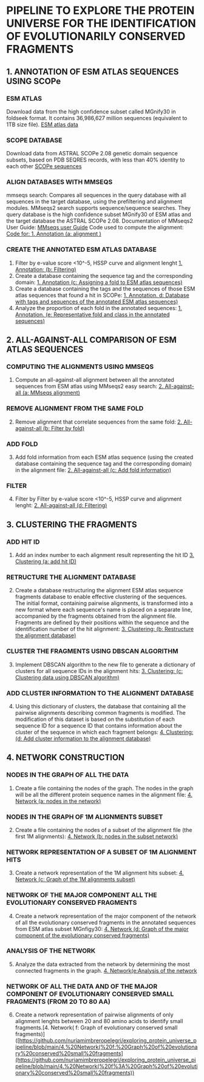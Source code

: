 # PIPELINE TO EXPLORE THE PROTEIN UNIVERSE FOR THE IDENTIFICATION OF EVOLUTIONARILY CONSERVED FRAGMENTS
## 1. ANNOTATION OF ESM ATLAS SEQUENCES USING SCOPe
### ESM ATLAS
Download data from the high confidence subset called MGnify30 in foldseek format. It contains 36,986,627 million sequences (equivalent to 1TB size file).
[ESM atlas data](https://github.com/facebookresearch/esm/blob/main/scripts/atlas/v0/highquality_clust30/foldseekdb.txt) 
 ### SCOPE DATABASE
 Download data from ASTRAL SCOPe 2.08 genetic domain sequence subsets, based on PDB SEQRES records, with less than 40% identity to each other
 [SCOPe sequences](https://scop.berkeley.edu/downloads/scopeseq-2.05/astral-scopedom-seqres-gd-sel-gs-bib-40-2.05.fa)
 ### ALIGN DATABASES WITH MMSEQS 
 mmseqs search: Compares all sequences in the query database with all sequences in the
target database, using the prefiltering and alignment modules. MMseqs2 search supports
sequence/sequence searches. They query database is the high confidence subset MGnify30 of ESM atlas and the target database the ASTRAL SCOPe 2.08.
Documentation of MMseqs2 User Guide: [MMseqs user Guide](https://mmseqs.com/latest/userguide.pdf) 
Code used to compute the alignment: [Code for: 1. Annotation (a: alignment )](https://github.com/nuriamimbreropelegri/TFM/blob/main/1.%20Annotation%20(a%3A%20alignment))
### CREATE THE ANNOTATED ESM ATLAS DATABASE
1. Filter by e-value score <10^-5, HSSP curve and alignment lenght [1. Annotation: (b: Filtering)](https://github.com/nuriamimbreropelegri/TFM/blob/main/1.%20Annotation%20(b%3A%20filtering))
2. Create a database containing the sequence tag and the corresponding domain: [1. Annotation (c: Assigning a fold to ESM atlas sequences)]((https://github.com/nuriamimbreropelegri/TFM/blob/main/1.%20Annotation%20(c%3A%20assigning%20a%20fold%20to%20ESM%20atlas%20sequences)))
3. Create a database containing the tags and the sequences of those ESM atlas sequences that found a hit in SCOPe: [1. Annotation. d: Database with tags and sequences of the annotated ESM atlas sequences)](https://github.com/nuriamimbreropelegri/TFM/blob/main/1.%20Annotation%20(d%3A%20database%20of%20annotated%20sequences))
4. Analyze the proportion of each fold in the annotated sequences: [1. Annotation. (e: Representative fold and class in the annotated sequences)](https://github.com/nuriamimbreropelegri/exploring_protein_universe_pipeline/blob/main/1.%20Annotation.%20(e:%20Representative%20fold%20and%20class%20in%20the%20annot%20sequences))
## 2. ALL-AGAINST-ALL COMPARISON OF ESM ATLAS SEQUENCES
### COMPUTING THE ALIGNMENTS USING MMSEQS 
1. Compute an all-against-all alignment between all the annotated sequences from ESM atlas using MMseqs2 easy search: [2. All-against-all (a: MMseqs alignment)](https://github.com/nuriamimbreropelegri/TFM/blob/main/2.%20All-against-all%20(a%3A%20MMseqs%20alignment))
### REMOVE ALIGNMENT FROM THE SAME FOLD
2. Remove alignment that correlate sequences from the same fold: [2. All-against-all (b: Filter by fold)](https://github.com/nuriamimbreropelegri/TFM/blob/main/2.%20All-against-all%20(b%3A%20Filter%20by%20fold))
### ADD FOLD 
3. Add fold information from each ESM atlas sequence (using the created database containing the sequence tag and the corresponding domain) in the alignment file:  [2. All-against-all (c: Add fold information)](https://github.com/nuriamimbreropelegri/TFM/blob/main/2.%20All-against-all%20(c%3A%20Add%20fold%20information))
### FILTER 
4. Filter by Filter by e-value score <10^-5, HSSP curve and alignment lenght: [2. All-against-all (d: Filtering)](https://github.com/nuriamimbreropelegri/TFM/blob/main/2.%20All-against-all%20(d%3A%20Filtering))
## 3. CLUSTERING THE FRAGMENTS
### ADD HIT ID
1. Add an index number to each alignment result representing the hit ID [3. Clustering (a: add hit ID)](https://github.com/nuriamimbreropelegri/TFM/blob/main/3.%20Clustering%20(a%3A%20add%20hit%20ID))
### RETRUCTURE THE ALIGNMENT DATABASE
2. Create a database restructuring the alignment ESM atlas sequence fragments database to enable effective clustering of the sequences. The initial format, containing pairwise alignments, is transformed into a new format where each sequence's name is placed on a separate line, accompanied by the fragments obtained from the alignment file. Fragments are defined by their positions within the sequence and the identification number of the hit alignment: [3. Clustering: (b: Restructure the alignment database)](https://github.com/nuriamimbreropelegri/TFM/blob/main/3.%20Clustering%3A%20(b%3A%20Restructure%20the%20alignment%20database))
### CLUSTER THE FRAGMENTS USING DBSCAN ALGORITHM
3. Implement DBSCAN algorithm to the new file to generate a dictionary of clusters for all sequence IDs in the alignment hits: [3. Clustering: (c: Clustering data using DBSCAN algorithm)](https://github.com/nuriamimbreropelegri/TFM/blob/main/3.%20Clustering%3A%20(c%3A%20Clustering%20using%20DBSCAN%20algorithm))
### ADD CLUSTER INFORMATION TO THE ALIGNMENT DATABASE
4. Using this dictionary of clusters, the database that containing all the pairwise alignments describing common fragments is modified. The modification of this dataset is based on the substitution of each sequence ID for a sequence ID that contains information about the cluster of the sequence in which each fragment belongs: [4. Clustering: (d: Add cluster information to the alignment database)](https://github.com/nuriamimbreropelegri/TFM/blob/main/3.%20Clustering%3A%20(d%3A%20Add%20cluster%20information%20to%20the%20alignment%20file))
## 4. NETWORK CONSTRUCTION  
### NODES IN THE GRAPH OF ALL THE DATA 
1. Create a file containing the nodes of the graph. The nodes in the graph will be all the different protein sequence names in the alignment file: [4. Network (a: nodes in the network)](https://github.com/nuriamimbreropelegri/exploring_protein_universe_pipeline/blob/main/4.%20Network%20(a%3A%20nodes%20in%20the%20network))
### NODES IN THE GRAPH OF 1M ALIGNMENTS SUBSET
2. Create a file containing the nodes of a subset of the alignment file (the first 1M alignments): [4. Network (b: nodes in the subset network)](https://github.com/nuriamimbreropelegri/exploring_protein_universe_pipeline/blob/main/4.%20Network%20(b%3A%20nodes%20in%20the%20subset%20network))
### NETWORK REPRESENTATION OF A SUBSET OF 1M ALIGNMENT HITS 
3. Create a network representation of the 1M alignment hits subset: [4. Network (c: Graph of the 1M alignments subset)](https://github.com/nuriamimbreropelegri/exploring_protein_universe_pipeline/blob/main/4.%20Network%20(c%3A%20Graph%20of%20the%201M%20alignments%20subset))
### NETWORK OF THE MAJOR COMPONENT ALL THE EVOLUTIONARY CONSERVED FRAGMENTS
4. Create a network representation of the major component of the network of all the evolutionary conserved fragments in the annotated sequences from ESM atlas subset MGnfigy30: [4. Network (d: Graph of the major component of the evolutionary conserved fragments)](https://github.com/nuriamimbreropelegri/exploring_protein_universe_pipeline/blob/main/4.%20Network%20(d%3A%20Graph%20of%20the%20major%20component%20of%20the%20evolutionary%20conserved%20fragments))
### ANALYSIS OF THE NETWORK
5. Analyze the data extracted from the network by determining the most connected fragments in the graph. [4. Network(e:Analysis of the network](https://github.com/nuriamimbreropelegri/exploring_protein_universe_pipeline/blob/main/4.%20Network%20(e%3A%20Analysis%20of%20the%20network))
### NETWORK OF ALL THE DATA AND OF THE MAJOR COMPONENT OF EVOLUTIONARIY CONSERVED SMALL FRAGMENTS (FROM 20 TO 80 AA)
6. Create a network representation of pairwise alignments of only alignment lenghts between 20 and 80 amino acids to identify small fragments.[4. Network( f: Graph of evolutionary conserved small fragments)]([https://github.com/nuriamimbreropelegri/exploring_protein_universe_pipeline/blob/main/4.%20Network(%20f:%20Graph%20of%20evolutionary%20conserved%20small%20fragments](https://github.com/nuriamimbreropelegri/exploring_protein_universe_pipeline/blob/main/4.%20Network(%20f%3A%20Graph%20of%20evolutionary%20conserved%20small%20fragments))

